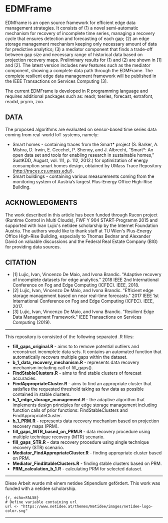 # EDMFrame

EDMframe is an open source framework for efficient edge data management strategies. It consists of (1) a novel semi-automatic mechanism for recovery of incomplete time series, managing a recovery cycle that ensures detection and forecasting of each gap; (2) an edge storage management mechanism keeping only necessary amount of data for predictive analytics; (3) a mediator component that finds a trade-off between gap size and necessary range of historical data based on projection recovery maps. Preliminary results for (1) and (2) are shown in [1] and [2]. The latest version includes new features such as the mediator component, showing a complete data path through the EDMFrame. The complete resilient edge data management framework will be published in the IEEE Transactions on Services Computing [3].

The current EDMFrame is developed in R programming language and requires additional packages such as: readr, tseries, forecast, extrafont, readxl, pryrm, zoo.

DATA
--
The proposed algorithms are evaluated on sensor-based time series data coming from real-world IoT systems, namely:
* Smart homes - containing traces from the Smart* project (S. Barker, A. Mishra, D. Irwin, E. Cecchet, P. Shenoy, and J. Albrecht,
“Smart*: An open data set and tools for enabling research in sustainable homes,” SustKDD, August, vol. 111, p. 112, 2012.) for optimization of energy consumption smart homes design, obtained by UMass Trace Repository (http://traces.cs.umass.edu/).
* Smart buildings - containing various measurements coming from the monitoring system of Austria’s largest Plus-Energy Office High-Rise Building.

ACKNOWLEDGMENTS 
--
The work described in this article has been funded through Rucon project (Runtime Control in Multi Clouds), FWF Y 904 START-Programm 2015 and supported with Ivan Lujic's netidee scholarship by the Internet Foundation Austria. The authors would like to thank staff at TU Wien's Plus-Energy Office High-Rise Building, especially to Thomas Bednar and Alexander David on valuable discussions and the Federal Real Estate Company (BIG) for providing data sources.

CITATION
--
- [1] Lujic, Ivan, Vincenzo De Maio, and Ivona Brandic. "Adaptive recovery of incomplete datasets for edge analytics." 2018 IEEE 2nd International Conference on Fog and Edge Computing (ICFEC). IEEE, 2018.
- [2] Lujic, Ivan, Vincenzo De Maio, and Ivona Brandic. "Efficient edge storage management based on near real-time forecasts." 2017 IEEE 1st International Conference on Fog and Edge Computing (ICFEC). IEEE, 2017.
- [3] Lujic, Ivan, Vincenzo De Maio, and Ivona Brandic. "Resilient Edge Data Management Framework." IEEE Transactions on Services Computing (2019).

*******************************************************************
This repository is consisted of the following separated .R files:

- **fill_gaps_original.R** - aims to to remove potential outliers and reconstruct incomplete data sets. It contains an automated function that automatically recovers multiple gaps within the dataset.
- **b_1_data_recovery_mechanism.R** - represents data recovery mechanism including call of fill_gaps().
- **FindStableClusters.R** - aims to find stable clusters of forecast accuracies.
- **FindAppropriateCluster.R** - aims to find an appropriate cluster that satisfies the requested threshold taking as few data as possible contained in stable clusters.
- **b_1_edge_storage_management.R** - the adaptive algorithm that implements design principles for edge storage management including function calls of prior functions: FindStableClusters and FindAppropriateCluster.
- **b_1_PRM.R** - represents data recovery mechanism based on projection recovery maps (PRM).
- **fill_gaps_MTR_based_on_PRM.R** - data recovery procedure using multiple technique recovery (MTR) scenario.
- **fill_gaps_STR.R** - data recovery procedure using single technique recovery (STR) scenario.
- **Mediator_FindAppropriateCluster.R** - finding appropriate cluster based on PRM.
- **Mediator_FindStableClusters.R** - finding stable clusters based on PRM.
- **PRM_calculation_b_1.R** - calculating PRM for selected dataset.

*******************************************************************
Diese Arbeit wurde mit einem netidee Stipendium gefördert.
This work was funded with a netidee scholarship.
```
{r, echo=FALSE}
# Define variable containing url
url <- "https://www.netidee.at/themes/Netidee/images/netidee-logo-color.svg"
```
*******************************************************************
